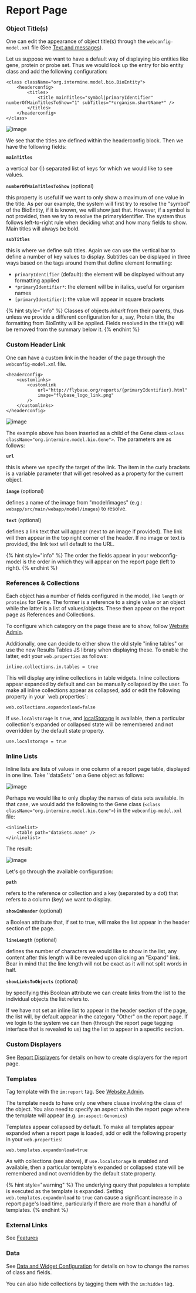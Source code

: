 # Report Page

### Object Title\(s\)

One can edit the appearance of object title\(s\) through the `webconfig-model.xml` file \(See [Text and messages](../properties/model-properties.md)\).

Let us suppose we want to have a default way of displaying bio entities like gene, protein or probe set. Thus we would look up the entry for bio entity class and add the following configuration:

```markup
<class className="org.intermine.model.bio.BioEntity">
    <headerconfig>
        <titles>
            <title mainTitles="symbol|primaryIdentifier" numberOfMainTitlesToShow="1" subTitles="*organism.shortName*" />
        </titles>
    </headerconfig>
</class>
```

![image](../../../.gitbook/assets/Screenshot4%20%281%29.jpg)

We see that the titles are defined within the headerconfig block. Then we have the following fields:

**`mainTitles`**

a vertical bar \(\|\) separated list of keys for which we would like to see values.

**`numberOfMainTitlesToShow`** \(optional\)

this property is useful if we want to only show a maximum of one value in the title. As per our example, the system will first try to resolve the "symbol" of the BioEntity, if it is known, we will show just that. However, if a symbol is not provided, then we try to resolve the primaryIdentifier. The system thus follows left-to-right rule when deciding what and how many fields to show. Main titles will always be bold.

**`subTitles`**

this is where we define sub titles. Again we can use the vertical bar to define a number of key values to display. Subtitles can be displayed in three ways based on the tags around them that define element formatting:

* `primaryIdentifier` \(default\): the element will be displayed without any formatting applied
* `*primaryIdentifier*`: the element will be in italics, useful for organism names
* `[primaryIdentifier]`: the value will appear in square brackets

{% hint style="info" %}
Classes of objects _inherit_ from their parents, thus unless we provide a different configuration for a, say, Protein title, the formatting from BioEntity will be applied. Fields resolved in the title\(s\) will be removed from the summary below it.
{% endhint %}

### Custom Header Link

One can have a custom link in the header of the page through the `webconfig-model.xml` file.

```markup
<headerconfig>
    <customlinks>
        <customlink
            url="http://flybase.org/reports/{primaryIdentifier}.html"
            image="flybase_logo_link.png"
        />
    </customlinks>
</headerconfig>
```

![image](../../../.gitbook/assets/Screenshot4.jpg)

The example above has been inserted as a child of the Gene class `<class className="org.intermine.model.bio.Gene">`. The parameters are as follows:

**`url`**

this is where we specify the target of the link. The item in the curly brackets is a variable parameter that will get resolved as a property for the current object.

**`image`** \(optional\)

defines a name of the image from "model/images" \(e.g.: `webapp/src/main/webapp/model/images`\) to resolve.

**`text`** \(optional\)

defines a link text that will appear \(next to an image if provided\). The link will then appear in the top right corner of the header. If no image or text is provided, the link text will default to the URL.

{% hint style="info" %}
The order the fields appear in your webconfig-model is the order in which they will appear on the report page \(left to right\).
{% endhint %}

### References & Collections

Each object has a number of fields configured in the model, like `length` or `proteins` for Gene. The former is a reference to a single value or an object while the latter is a list of values/objects. These then appear on the report page as References and Collections.

To configure which category on the page these are to show, follow [Website Admin](../admin/index.md).

Additionally, one can decide to either show the old style "inline tables" or use the new Results Tables JS library when displaying these. To enable the latter, edit your `web.properties` as follows:

```text
inline.collections.in.tables = true
```

This will display any inline collections in table widgets. Inline collections appear expanded by default and can be manually collapsed by the user. To make all inline collections appear as collapsed, add or edit the following property in your \`web.properties\`:

```text
web.collections.expandonload=false
```

If `use.localstorage` is `true`, and [localStorage](http://diveintohtml5.info/storage.html) is available, then a particular collection's expanded or collapsed state will be remembered and not overridden by the default state property.

```text
use.localstorage = true
```

### Inline Lists

Inline lists are lists of values in one column of a report page table, displayed in one line. Take ''dataSets'' on a Gene object as follows:

![image](../../../.gitbook/assets/Screenshot.jpg)

Perhaps we would like to only display the names of data sets available. In that case, we would add the following to the Gene class \(`<class className="org.intermine.model.bio.Gene">`\) in the `webconfig-model.xml` file:

```markup
<inlinelist>
    <table path="dataSets.name" />
</inlinelist>
```

The result:

![image](../../../.gitbook/assets/Screenshot2.jpg)

Let's go through the available configuration:

**`path`**

refers to the reference or collection and a key \(separated by a dot\) that refers to a column \(key\) we want to display.

**`showInHeader`** \(optional\)

a Boolean attribute that, if set to true, will make the list appear in the header section of the page.

**`lineLength`** \(optional\)

defines the number of characters we would like to show in the list, any content after this length will be revealed upon clicking an "Expand" link. Bear in mind that the line length will not be exact as it will not split words in half.

**`showLinksToObjects`** \(optional\)

by specifying this Boolean attribute we can create links from the list to the individual objects the list refers to.

If we have not set an inline list to appear in the header section of the page, the list will, by default appear in the category "Other" on the report page. If we login to the system we can then \(through the report page tagging interface that is revealed to us\) tag the list to appear in a specific section.

### Custom Displayers

See [Report Displayers](report-displayers.md) for details on how to create displayers for the report page.

### Templates

Tag template with the `im:report` tag. See [Website Admin](../admin/index.md).

The template needs to have only one where clause involving the class of the object. You also need to specify an aspect within the report page where the template will appear \(e.g. `im:aspect:Genomics`\)

Templates appear collapsed by default. To make all templates appear expanded when a report page is loaded, add or edit the following property in your `web.properties`:

```text
web.templates.expandonload=true
```

As with collections \(see above\), if `use.localstorage` is enabled and available, then a particular template's expanded or collapsed state will be remembered and not overridden by the default state property.

{% hint style="warning" %}
The underlying query that populates a template is executed as the template is expanded. Setting `web.templates.expandonload` to `true` can cause a significant increase in a report page's load time, particularly if there are more than a handful of templates.
{% endhint %}

### External Links

See [Features](../properties/web-properties.md#external-links) 

### Data

See [Data and Widget Configuration](../properties/webconfig-model.md) for details on how to change the names of class and fields.

You can also hide collections by tagging them with the `im:hidden` tag.

